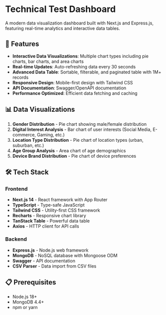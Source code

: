 # Technical Test Dashboard

A modern data visualization dashboard built with Next.js and Express.js, featuring real-time analytics and interactive data tables.

## 🚀 Features

- **Interactive Data Visualizations**: Multiple chart types including pie charts, bar charts, and area charts
- **Real-time Updates**: Auto-refreshing data every 30 seconds
- **Advanced Data Table**: Sortable, filterable, and paginated table with 1M+ records
- **Responsive Design**: Mobile-first design with Tailwind CSS
- **API Documentation**: Swagger/OpenAPI documentation
- **Performance Optimized**: Efficient data fetching and caching

## 📊 Data Visualizations

1. **Gender Distribution** - Pie chart showing male/female distribution
2. **Digital Interest Analysis** - Bar chart of user interests (Social Media, E-commerce, Gaming, etc.)
3. **Location Type Distribution** - Pie chart of location types (urban, suburban, etc.)
4. **Age Group Analysis** - Area chart of age demographics
5. **Device Brand Distribution** - Pie chart of device preferences

## 🛠 Tech Stack

### Frontend
- **Next.js 14** - React framework with App Router
- **TypeScript** - Type-safe JavaScript
- **Tailwind CSS** - Utility-first CSS framework
- **Recharts** - Responsive chart library
- **TanStack Table** - Powerful data table
- **Axios** - HTTP client for API calls

### Backend
- **Express.js** - Node.js web framework
- **MongoDB** - NoSQL database with Mongoose ODM
- **Swagger** - API documentation
- **CSV Parser** - Data import from CSV files

## 📋 Prerequisites

- Node.js 18+ 
- MongoDB 4.4+
- npm or yarn


